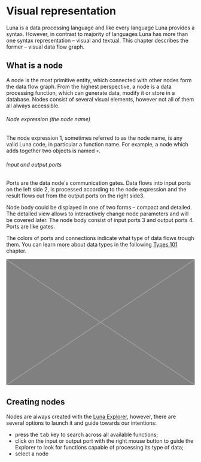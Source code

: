 # Visual representation

Luna is a data processing language and like every language Luna provides a syntax. However, in contrast to majority of languages Luna has more than one syntax representation – visual and textual. This chapter describes the former – visual data flow graph.

## What is a node

A node is the most primitive entity, which connected with other nodes form the data flow graph. From the highest perspective, a node is a data processing function, which can generate data, modify it or store in a database. Nodes consist of several visual elements, however not all of them all always accessible.

###### Node expression (the node name) 
The node expression <span class="uiref">1</span>, sometimes referred to as the node name, is any valid Luna code, in particular a function name. For example, a node which adds together two objects is named `+`. 

###### Input and output ports
Ports are the data node's communication gates. Data flows into input ports on the left side <span class="uiref">2</span>, is processed according to the node expression and the result flows out from the output ports on the right side<span class="uiref">3</span>. 



Node body could be displayed in one of two forms – compact and detailed. The detailed view allows to interactively change node parameters and will be covered later. The node body consist of input ports <span class="uiref">3</span> and output ports <span class="uiref">4</span>. Ports are like gates. 

The colors of ports and connections indicate what type of data flows trough them. You can learn more about data types in the following [Types 101](dummy.md) chapter.

![](/assets/placeholder.jpg)


## Creating nodes

Nodes are always created with the [Luna Explorer](explorer.md), however, there are several options to launch it and guide towards our intentions:

* press the <kbd>tab</kbd> key to search across all available functions;
* click on the input or output port with the right mouse button to guide the Explorer to look for functions capable of processing its type of data;
* select a node 
